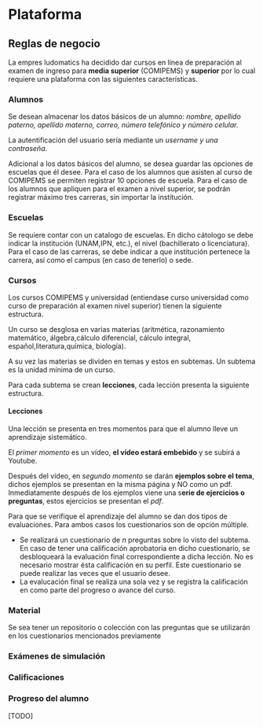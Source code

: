 # Plataforma

## Reglas de negocio

La empres ludomatics ha decidido dar cursos en línea de preparación al examen de ingreso para **media superior** (COMIPEMS) y **superior** por lo cual requiere una plataforma con las siguientes características.

### Alumnos

Se desean almacenar los datos básicos de un alumno: *nombre, apellido paterno, apellido materno, correo, número telefónico y número celular.*

La autentificación del usuario sería mediante un *username y una contraseña*.

Adicional a los datos básicos del alumno, se desea guardar las opciones de escuelas que él desee. Para el caso de los alumnos que asisten al curso de COMIPEMS se permiten registrar 10 opciones de escuela. Para el caso de los alumnos que apliquen para el examen a nivel superior, se podrán registrar máximo tres carreras, sin importar la institución.

### Escuelas

Se requiere contar con un catalogo de escuelas. En dicho cátologo se debe indicar la institución (UNAM,IPN, etc.), el nivel (bachillerato o licenciatura). Para el caso de las carreras, se debe indicar a que institución pertenece la carrera, así como el campus (en caso de tenerlo) o sede.

### Cursos

Los cursos COMIPEMS y universidad (entiendase curso universidad como curso de preparación al examen nivel superior) tienen la siguiente estructura.

Un curso se desglosa en varias materias (aritmética, razonamiento matemático, álgebra,cálculo diferencial, cálculo integral, español,literatura,química, biología).

A su vez las materias se dividen en temas y estos en subtemas. Un subtema es la unidad mínima de un curso.

Para cada subtema se crean **lecciones**, cada lección presenta la siguiente estructura.

#### Lecciones

Una lección se presenta en tres momentos para que el alumno lleve un aprendizaje sistemático.

El *primer momento* es un vídeo, **el vídeo estará embebido** y se subirá a Youtube. 

Después del vídeo, en *segundo momento* se darán **ejemplos sobre el tema**, dichos ejemplos se presentan en la misma página y NO como un pdf. Inmediatamente después de los ejemplos viene una s**erie de ejercicios o preguntas**, estos ejercicios se presentan el *pdf*.

Para que se verifique el aprendizaje del alumno se dan dos tipos de evaluaciones. Para ambos casos los cuestionarios son de opción múltiple.

* Se realizará un cuestionario de *n* preguntas sobre lo visto del subtema. En caso de tener una calificación aprobatoria en dicho cuestionario, se desbloqueará la evaluación final correspondiente a dicha lección. No es necesario mostrar ésta calificación en su perfil. Este cuestionario se puede realizar las veces que el usuario desee.
* La evalucación final se realiza una sola vez y se registra la calificación en como parte del progreso o avance del curso.

### Material

Se sea tener un repositorio o colección con las preguntas que se utilizarán en los cuestionarios mencionados previamente

### Exámenes de simulación

### Calificaciones

### Progreso del alumno



[TODO]
